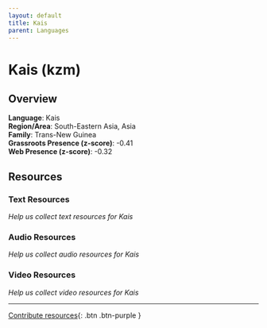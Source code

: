 ```yaml
---
layout: default
title: Kais
parent: Languages
---
```


# Kais (kzm)

## Overview

**Language**: Kais  
**Region/Area**: South-Eastern Asia, Asia  
**Family**: Trans-New Guinea  
**Grassroots Presence (z-score)**: -0.41  
**Web Presence (z-score)**: -0.32  

## Resources

### Text Resources
*Help us collect text resources for Kais*

### Audio Resources
*Help us collect audio resources for Kais*

### Video Resources
*Help us collect video resources for Kais*

---

[Contribute resources](https://forms.office.com/e/1SfLJx3u1r){: .btn .btn-purple }
